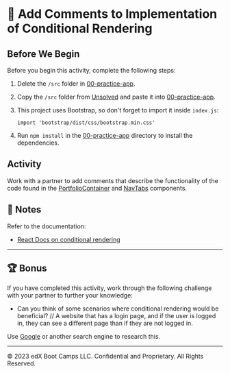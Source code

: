 # 📐 Add Comments to Implementation of Conditional Rendering

## Before We Begin

Before you begin this activity, complete the following steps:

1. Delete the `/src` folder in [00-practice-app](../00-practice-app/).

2. Copy the `/src` folder from [Unsolved](./Unsolved/) and paste it into [00-practice-app](../00-practice-app/).

3. This project uses Bootstrap, so don't forget to import it inside `index.js`:

     `import 'bootstrap/dist/css/bootstrap.min.css'`

4. Run `npm install` in the [00-practice-app](../00-practice-app/) directory to install the dependencies.
   
## Activity

Work with a partner to add comments that describe the functionality of the code found in the [PortfolioContainer](../00-practice-app/src/components/PortfolioContainer.js) and [NavTabs](../00-practice-app/src/components/NavTabs.js) components.

## 📝 Notes

Refer to the documentation: 

* [React Docs on conditional rendering](https://reactjs.org/docs/conditional-rendering.html)

---

## 🏆 Bonus

If you have completed this activity, work through the following challenge with your partner to further your knowledge:

* Can you think of some scenarios where conditional rendering would be beneficial?
// A website that has a login page, and if the user is logged in, they can see a different page than if they are not logged in.

Use [Google](https://www.google.com) or another search engine to research this.

---
© 2023 edX Boot Camps LLC. Confidential and Proprietary. All Rights Reserved.
